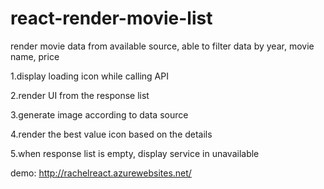 # react-render-movie-list
render movie data from available source, able to filter data by year, movie name, price

1.display loading icon while calling API

2.render UI from the response list

3.generate image according to data source

4.render the best value icon based on the details

5.when response list is empty, display service in unavailable


demo: http://rachelreact.azurewebsites.net/
